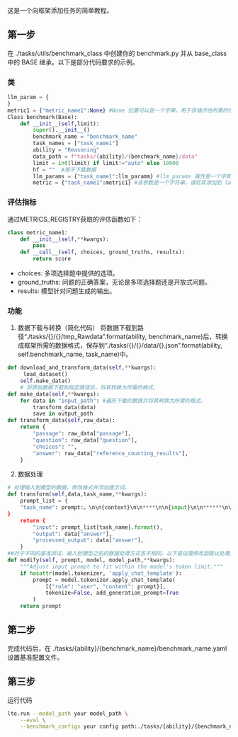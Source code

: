 这是一个向框架添加任务的简单教程。
## 第一步
在 ./tasks/utils/benchmark_class 中创建你的 benchmark.py 并从 base_class 中的 BASE 继承。以下是部分代码要求的示例。
### 类
```python
llm_param = {
}
metric1 = {"metric_name1":None} #None 位置可以是一个字典，用于存储评估所需的参数
Class benchmark(Base):
    def __init__(self,limit):
        super().__init__()
        benchmark_name = "benchmark_name" 
        task_names = ["task_name1"]
        ability = "Reasoning"
        data_path = f"tasks/{ability}/{benchmark_name}/data"
        limit = int(limit) if limit!="auto" else 10000
        hf = ""  #用于下载数据
        llm_params = {"task_name1":llm_paramm} #llm_params 属性是一个字典，其中键是 task_names 中指定的任务名称，值是对应每个任务的模型推理参数
        metric = {"task_name1":metric1} #该参数是一个字符串。请将其添加到 lab/lte/metrics/__init__.py 的 METRICS_REGISTRY 函数中，以导入评估指标。
``` 
### 评估指标
通过METRICS_REGISTRY获取的评估函数如下：

``` python
class metric_name1:
    def __init__(self,**kwargs):
        pass
    def __call__(self, choices, ground_truths, results):
        return score
``` 
- choices: 多项选择题中提供的选项。
- ground_truths: 问题的正确答案，无论是多项选择题还是开放式问题。
- results: 模型针对问题生成的输出。
### 功能
1. 数据下载与转换（简化代码）
将数据下载到路径“./tasks/{}/{}/tmp_Rawdata”.format(ability, benchmark_name)后，转换成框架所需的数据格式，保存到“./tasks/{}/{}/data/{}.json”.format(ability, self.benchmark_name, task_name)中。

``` python
def download_and_transform_data(self,**kwargs):
     load_dataset()
    self.make_data()
    # 将原始数据下载到指定路径后，将其转换为所需的格式。
def make_data(self,**kwargs):
    for data in "input_path": #遍历下载的数据并将其转换为所需的格式。
        transform_data(data)
        save in output_path
def transform_data(self,raw_data):
    return {
        "passage": raw_data["passage"],
        "question": raw_data["question"],
        "choices": "",
        "answer": raw_data["reference_counting_results"],
    }
``` 

2. 数据处理
``` python
# 处理输入到模型的数据，修改格式并添加提示词。
def transform(self,data,task_name,**kwargs):
    prompt_list = {
    "task_name": prompt:。\n\n{context}\n\n****\n\n{input}\n\n******\n\n******：",
}
    return {
        "input": prompt_list[task_name].format(),
        "output": data["answer"],
        "processed_output": data["answer"],
    }
##对于不同的基准测试，输入到模型之前的数据处理方式各不相同。以下是设置修改函数以处理数据的示例：
def modify(self, prompt, model, model_path,**kwargs):
    """Adjust input prompt to fit within the model's token limit."""
    if hasattr(model.tokenizer, 'apply_chat_template'):
        prompt = model.tokenizer.apply_chat_template(
            [{"role": "user", "content": prompt}],
            tokenize=False, add_generation_prompt=True
        )
    return prompt
```

## 第二步
完成代码后，在 ./tasks/{ability}/{benchmark_name}/benchmark_name.yaml 设置基准配置文件。
## 第三步 
运行代码

``` bash
lte.run --model_path your model_path \
    --eval \
    --benchmark_configs your config path:./tasks/{ability}/{benchmark_name}/
``` 